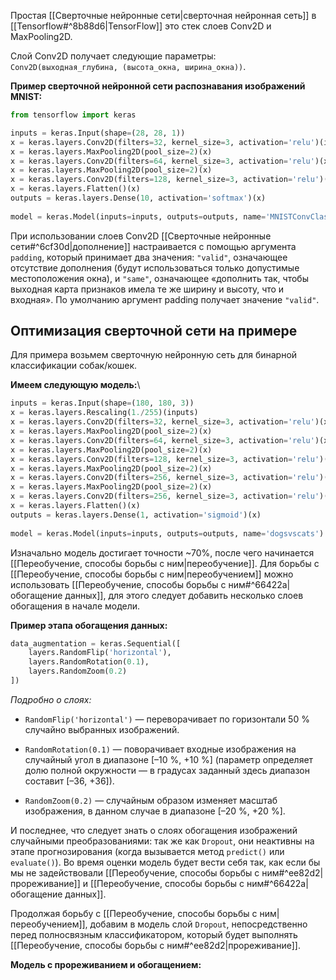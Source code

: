Простая [[Сверточные нейронные сети|сверточная нейронная сеть]] в [[Tensorflow#^8b88d6|TensorFlow]] это стек слоев Conv2D и MaxPooling2D.

Слой Conv2D получает следующие параметры: `Conv2D(выходная_глубина, (высота_окна, ширина_окна))`.

**Пример сверточной нейронной сети распознавания изображений MNIST:**

```Python  
from tensorflow import keras

inputs = keras.Input(shape=(28, 28, 1))  
x = keras.layers.Conv2D(filters=32, kernel_size=3, activation='relu')(inputs)  
x = keras.layers.MaxPooling2D(pool_size=2)(x)  
x = keras.layers.Conv2D(filters=64, kernel_size=3, activation='relu')(x)  
x = keras.layers.MaxPooling2D(pool_size=2)(x)  
x = keras.layers.Conv2D(filters=128, kernel_size=3, activation='relu')(x)  
x = keras.layers.Flatten()(x)  
outputs = keras.layers.Dense(10, activation='softmax')(x)  
  
model = keras.Model(inputs=inputs, outputs=outputs, name='MNISTConvClassificator')  
```

При использовании слоев Conv2D [[Сверточные нейронные сети#^6cf30d|дополнение]] настраивается с помощью аргумента `padding`, который принимает два значения: `"valid"`, означающее отсутствие дополнения (будут использоваться только допустимые местоположения окна), и `"same"`, означающее «дополнить так, чтобы выходная карта признаков имела те же ширину и высоту, что и входная». По умолчанию аргумент padding получает значение `"valid"`.

## Оптимизация сверточной сети на примере

Для примера возьмем сверточную нейронную сеть для бинарной классификации собак/кошек.

**Имеем следующую модель:**\

```Python
inputs = keras.Input(shape=(180, 180, 3)) 
x = keras.layers.Rescaling(1./255)(inputs)
x = keras.layers.Conv2D(filters=32, kernel_size=3, activation='relu')(x)  
x = keras.layers.MaxPooling2D(pool_size=2)(x)  
x = keras.layers.Conv2D(filters=64, kernel_size=3, activation='relu')(x)  
x = keras.layers.MaxPooling2D(pool_size=2)(x)  
x = keras.layers.Conv2D(filters=128, kernel_size=3, activation='relu')(x)  
x = keras.layers.MaxPooling2D(pool_size=2)(x)  
x = keras.layers.Conv2D(filters=256, kernel_size=3, activation='relu')(x)  
x = keras.layers.MaxPooling2D(pool_size=2)(x)  
x = keras.layers.Conv2D(filters=256, kernel_size=3, activation='relu')(x)  
x = keras.layers.Flatten()(x)  
outputs = keras.layers.Dense(1, activation='sigmoid')(x)
  
model = keras.Model(inputs=inputs, outputs=outputs, name='dogsvscats')
```

Изначально модель достигает точности ~70%, после чего начинается [[Переобучение, способы борьбы с ним|переобучение]]. Для борьбы с [[Переобучение, способы борьбы с ним|переобучением]] можно использовать [[Переобучение, способы борьбы с ним#^66422a|обогащение данных]], для этого следует добавить несколько слоев обогащения в начале модели.

**Пример этапа обогащения данных:**

```Python
data_augmentation = keras.Sequential([
	layers.RandomFlip('horizontal'), 
	layers.RandomRotation(0.1), 
	layers.RandomZoom(0.2)
])
```

*Подробно о слоях:*

- `RandomFlip('horizontal')` — переворачивает по горизонтали 50 % случайно выбранных изображений.

- `RandomRotation(0.1)` — поворачивает входные изображения на случайный угол в диапазоне [–10 %, +10 %] (параметр определяет долю полной окружности — в градусах заданный здесь диапазон составит [–36, +36]).

- `RandomZoom(0.2)` — случайным образом изменяет масштаб изображения, в данном случае в диапазоне [–20 %, +20 %].

И последнее, что следует знать о слоях обогащения изображений случайными преобразованиями: так же как `Dropout`, они неактивны на этапе прогнозирования (когда вызывается метод `predict()` или `evaluate()`). Во время оценки модель будет вести себя так, как если бы мы не задействовали [[Переобучение, способы борьбы с ним#^ee82d2|прореживание]] и [[Переобучение, способы борьбы с ним#^66422a|обогащение данных]].

Продолжая борьбу с [[Переобучение, способы борьбы с ним|переобучением]], добавим в модель слой `Dropout`, непосредственно перед полносвязным классификатором, который будет выполнять [[Переобучение, способы борьбы с ним#^ee82d2|прореживание]].

**Модель с прореживанием и обогащением:**

```Python

```